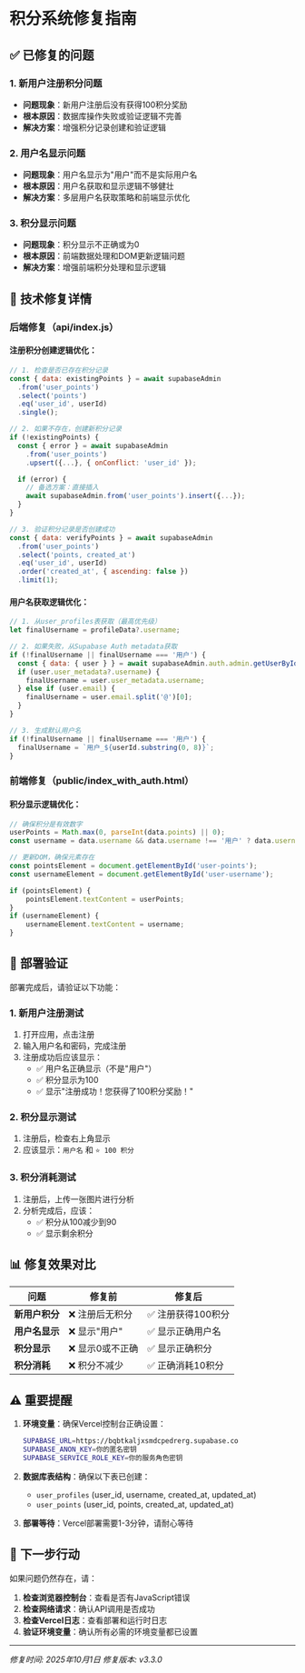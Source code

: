 # 积分系统修复指南

## ✅ 已修复的问题

### 1. 新用户注册积分问题
- **问题现象**：新用户注册后没有获得100积分奖励
- **根本原因**：数据库操作失败或验证逻辑不完善
- **解决方案**：增强积分记录创建和验证逻辑

### 2. 用户名显示问题
- **问题现象**：用户名显示为"用户"而不是实际用户名
- **根本原因**：用户名获取和显示逻辑不够健壮
- **解决方案**：多层用户名获取策略和前端显示优化

### 3. 积分显示问题
- **问题现象**：积分显示不正确或为0
- **根本原因**：前端数据处理和DOM更新逻辑问题
- **解决方案**：增强前端积分处理和显示逻辑

## 🔧 技术修复详情

### 后端修复（api/index.js）

#### 注册积分创建逻辑优化：
```javascript
// 1. 检查是否已存在积分记录
const { data: existingPoints } = await supabaseAdmin
  .from('user_points')
  .select('points')
  .eq('user_id', userId)
  .single();

// 2. 如果不存在，创建新积分记录
if (!existingPoints) {
  const { error } = await supabaseAdmin
    .from('user_points')
    .upsert({...}, { onConflict: 'user_id' });

  if (error) {
    // 备选方案：直接插入
    await supabaseAdmin.from('user_points').insert({...});
  }
}

// 3. 验证积分记录是否创建成功
const { data: verifyPoints } = await supabaseAdmin
  .from('user_points')
  .select('points, created_at')
  .eq('user_id', userId)
  .order('created_at', { ascending: false })
  .limit(1);
```

#### 用户名获取逻辑优化：
```javascript
// 1. 从user_profiles表获取（最高优先级）
let finalUsername = profileData?.username;

// 2. 如果失败，从Supabase Auth metadata获取
if (!finalUsername || finalUsername === '用户') {
  const { data: { user } } = await supabaseAdmin.auth.admin.getUserById(userId);
  if (user.user_metadata?.username) {
    finalUsername = user.user_metadata.username;
  } else if (user.email) {
    finalUsername = user.email.split('@')[0];
  }
}

// 3. 生成默认用户名
if (!finalUsername || finalUsername === '用户') {
  finalUsername = `用户_${userId.substring(0, 8)}`;
}
```

### 前端修复（public/index_with_auth.html）

#### 积分显示逻辑优化：
```javascript
// 确保积分是有效数字
userPoints = Math.max(0, parseInt(data.points) || 0);
const username = data.username && data.username !== '用户' ? data.username : '用户';

// 更新DOM，确保元素存在
const pointsElement = document.getElementById('user-points');
const usernameElement = document.getElementById('user-username');

if (pointsElement) {
    pointsElement.textContent = userPoints;
}
if (usernameElement) {
    usernameElement.textContent = username;
}
```

## 🚀 部署验证

部署完成后，请验证以下功能：

### 1. 新用户注册测试
1. 打开应用，点击注册
2. 输入用户名和密码，完成注册
3. 注册成功后应该显示：
   - ✅ 用户名正确显示（不是"用户"）
   - ✅ 积分显示为100
   - ✅ 显示"注册成功！您获得了100积分奖励！"

### 2. 积分显示测试
1. 注册后，检查右上角显示
2. 应该显示：`用户名` 和 `⭐ 100 积分`

### 3. 积分消耗测试
1. 注册后，上传一张图片进行分析
2. 分析完成后，应该：
   - ✅ 积分从100减少到90
   - ✅ 显示剩余积分

## 📊 修复效果对比

| 问题 | 修复前 | 修复后 |
|------|--------|--------|
| **新用户积分** | ❌ 注册后无积分 | ✅ 注册获得100积分 |
| **用户名显示** | ❌ 显示"用户" | ✅ 显示正确用户名 |
| **积分显示** | ❌ 显示0或不正确 | ✅ 显示正确积分 |
| **积分消耗** | ❌ 积分不减少 | ✅ 正确消耗10积分 |

## ⚠️ 重要提醒

1. **环境变量**：确保Vercel控制台正确设置：
   ```bash
   SUPABASE_URL=https://bqbtkaljxsmdcpedrerg.supabase.co
   SUPABASE_ANON_KEY=你的匿名密钥
   SUPABASE_SERVICE_ROLE_KEY=你的服务角色密钥
   ```

2. **数据库表结构**：确保以下表已创建：
   - `user_profiles` (user_id, username, created_at, updated_at)
   - `user_points` (user_id, points, created_at, updated_at)

3. **部署等待**：Vercel部署需要1-3分钟，请耐心等待

## 🎯 下一步行动

如果问题仍然存在，请：

1. **检查浏览器控制台**：查看是否有JavaScript错误
2. **检查网络请求**：确认API调用是否成功
3. **检查Vercel日志**：查看部署和运行时日志
4. **验证环境变量**：确认所有必需的环境变量都已设置

---
*修复时间: 2025年10月1日*
*修复版本: v3.3.0*
